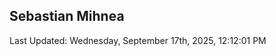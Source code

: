 <h2>Sebastian Mihnea</h2>

<!--RECENT_ACTIVITY:start-->
<!--RECENT_ACTIVITY:end-->
<!--RECENT_ACTIVITY:last_update-->
Last Updated: Wednesday, September 17th, 2025, 12:12:01 PM
<!--RECENT_ACTIVITY:last_update_end-->

<!---LOL-STATS-START-HERE--->
<!---LOL-STATS-END-HERE--->
